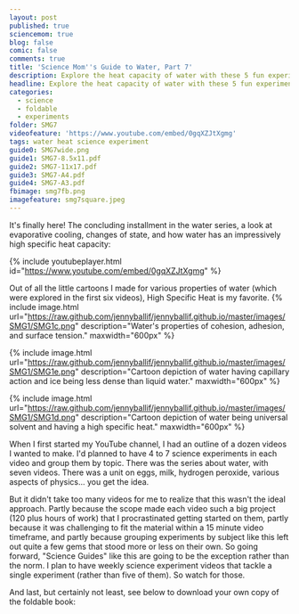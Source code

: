 ```yaml
---
layout: post
published: true
sciencemom: true
blog: false
comic: false
comments: true
title: 'Science Mom''s Guide to Water, Part 7'
description: Explore the heat capacity of water with these 5 fun experiments.
headline: Explore the heat capacity of water with these 5 fun experiments.
categories:
  - science
  - foldable
  - experiments
folder: SMG7
videofeature: 'https://www.youtube.com/embed/0gqXZJtXgmg'
tags: water heat science experiment
guide0: SMG7wide.png
guide1: SMG7-8.5x11.pdf
guide2: SMG7-11x17.pdf
guide3: SMG7-A4.pdf
guide4: SMG7-A3.pdf
fbimage: smg7fb.png
imagefeature: smg7square.jpeg
---
```

It's finally here! The concluding installment in the water series, a look at evaporative cooling, changes of state, and how water has an impressively high specific heat capacity:

{% include youtubeplayer.html id="https://www.youtube.com/embed/0gqXZJtXgmg" %}

Out of all the little cartoons I made for various properties of water (which were explored in the first six videos), High Specific Heat is my favorite.
{% include image.html url="https://raw.github.com/jennyballif/jennyballif.github.io/master/images/SMG1/SMG1c.png" description="Water's properties of cohesion, adhesion, and surface tension." maxwidth="600px" %}

{% include image.html url="https://raw.github.com/jennyballif/jennyballif.github.io/master/images/SMG1/SMG1e.png" description="Cartoon depiction of water having capillary action and ice being less dense than liquid water." maxwidth="600px" %}

{% include image.html url="https://raw.github.com/jennyballif/jennyballif.github.io/master/images/SMG1/SMG1d.png" description="Cartoon depiction of water being universal solvent and having a high specific heat." maxwidth="600px" %}

When I first started my YouTube channel, I had an outline of a dozen videos I wanted to make. I'd planned to have 4 to 7 science experiments in each video and group them by topic. There was the series about water, with seven videos. There was a unit on eggs, milk, hydrogen peroxide, various aspects of physics... you get the idea. 

But it didn't take too many videos for me to realize that this wasn't the ideal approach. Partly because the scope made each video such a big project (120 plus hours of work) that I procrastinated getting started on them, partly because it was challenging to fit the material within a 15 minute video timeframe, and partly because grouping experiments by subject like this left out quite a few gems that stood more or less on their own. So going forward, "Science Guides" like this are going to be the exception rather than the norm. I plan to have weekly science experiment videos that tackle a single experiment (rather than five of them). So watch for those.

And last, but certainly not least, see below to download your own copy of the foldable book:

